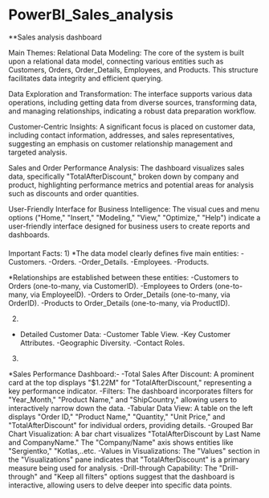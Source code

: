 # PowerBI_Sales_analysis
**Sales analysis dashboard

Main Themes:
Relational Data Modeling: The core of the system is built upon a relational data model, connecting various entities such as Customers, Orders, Order_Details, Employees, and Products.
This structure facilitates data integrity and efficient querying.

Data Exploration and Transformation:
The interface supports various data operations, including getting data from diverse sources, transforming data, and managing relationships, indicating a robust data preparation workflow.

Customer-Centric Insights:
A significant focus is placed on customer data, including contact information, addresses, and sales representatives, suggesting an emphasis on customer relationship management and targeted analysis.

Sales and Order Performance Analysis:
The dashboard visualizes sales data, specifically "TotalAfterDiscount," broken down by company and product, highlighting performance metrics and potential areas for analysis such as discounts and order quantities.

User-Friendly Interface for Business Intelligence:
The visual cues and menu options ("Home," "Insert," "Modeling," "View," "Optimize," "Help") indicate a user-friendly interface designed for business users to create reports and dashboards.

####
Important Facts:
  1)
  *The data model clearly defines five main entities:
   -Customers.
   -Orders.
   -Order_Details.
   -Employees.
   -Products.

*Relationships are established between these entities:
 -Customers to Orders (one-to-many, via CustomerID).
 -Employees to Orders (one-to-many, via EmployeeID).
 -Orders to Order_Details (one-to-many, via OrderID).
 -Products to Order_Details (one-to-many, via ProductID).


 2)
 * Detailed Customer Data:
   -Customer Table View.
   -Key Customer Attributes.
   -Geographic Diversity.
   -Contact Roles.

3)
*Sales Performance Dashboard:-
 -Total Sales After Discount: A prominent card at the top displays "$1.22M" for "TotalAfterDiscount," representing a key performance indicator.
 -Filters: The dashboard incorporates filters for "Year_Month," "Product Name," and "ShipCountry," allowing users to interactively narrow down the data.
 -Tabular Data View: A table on the left displays "Order ID," "Product Name," "Quantity," "Unit Price," and "TotalAfterDiscount" for individual orders, providing details.
 -Grouped Bar Chart Visualization: A bar chart visualizes "TotalAfterDiscount by Last Name and CompanyName." The "Company/Name" axis shows entities like "Sergientko," "Kotlas,..etc.
 -Values in Visualizations: The "Values" section in the "Visualizations" pane indicates that "TotalAfterDiscount" is a primary measure being used for analysis.
 -Drill-through Capability: The "Drill-through" and "Keep all filters" options suggest that the dashboard is interactive, allowing users to delve deeper into specific data points.
